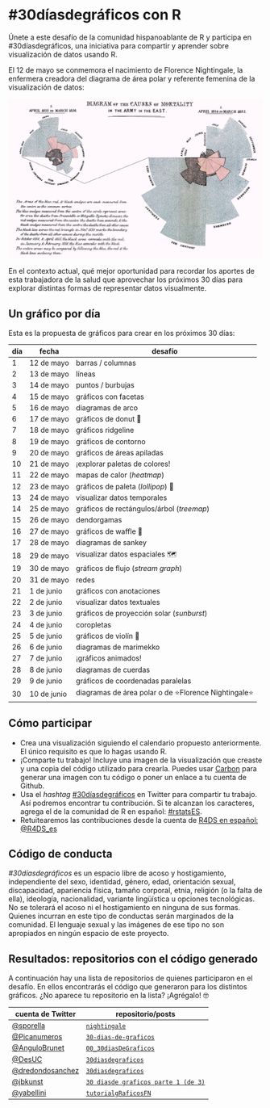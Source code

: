 # #30díasdegráficos con R

Únete a este desafío de la comunidad hispanoablante de R y participa en #30díasdegráficos, una iniciativa para compartir y aprender sobre visualización de datos usando R.

El 12 de mayo se conmemora el nacimiento de Florence Nightingale, la enfermera creadora del diagrama de área polar y referente femenina de la visualización de datos:

![](/recursos/florence-nightingale.jpg)

En el contexto actual, qué mejor oportunidad para recordar los aportes de esta trabajadora de la salud que aprovechar los próximos 30 días para explorar distintas formas de representar datos visualmente.

## Un gráfico por día
Esta es la propuesta de gráficos para crear en los próximos 30 días:

| día | fecha | desafío |
|-----|-------|---------|
| 1 | 12 de mayo | barras / columnas
| 2 | 13 de mayo | líneas
| 3 | 14 de mayo | puntos / burbujas
| 4 | 15 de mayo | gráficos con facetas
| 5 | 16 de mayo | diagramas de arco
| 6 | 17 de mayo | gráficos de donut :doughnut:
| 7 | 18 de mayo | gráficos ridgeline
| 8 | 19 de mayo | gráficos de contorno
| 9 | 20 de mayo | gráficos de áreas apiladas
| 10 | 21 de mayo | ¡explorar paletas de colores!
| 11 | 22 de mayo | mapas de calor (_heatmap_)
| 12 | 23 de mayo | gráficos de paleta (_lollipop_) :lollipop:
| 13 | 24 de mayo | visualizar datos temporales
| 14 | 25 de mayo | gráficos de rectángulos/árbol (_treemap_)
| 15 | 26 de mayo | dendorgamas
| 16 | 27 de mayo | gráficos de waffle :waffle:
| 17 | 28 de mayo | diagramas de sankey
| 18 | 29 de mayo | visualizar datos espaciales :world_map:
| 19 | 30 de mayo | gráficos de flujo (_stream graph_)
| 20 | 31 de mayo | redes
| 21 | 1 de junio | gráficos con anotaciones
| 22 | 2 de junio | visualizar datos textuales
| 23 | 3 de junio | gráficos de proyección solar (_sunburst_)
| 24 | 4 de junio | coropletas
| 25 | 5 de junio | gráficos de violín :violin:
| 26 | 6 de junio | diagramas de marimekko
| 27 | 7 de junio | ¡gráficos animados!
| 28 | 8 de junio | diagramas de cuerdas
| 29 | 9 de junio | gráficos de coordenadas paralelas
| 30 | 10 de junio | diagramas de área polar o de :star:Florence Nightingale:star:


## Cómo participar
* Crea una visualización siguiendo el calendario propuesto anteriormente. El único requisito es que lo hagas usando R.   
* ¡Comparte tu trabajo! Incluye una imagen de la visualización que creaste y una copia del código utilizado para crearla. Puedes usar [Carbon]((https://carbon.now.sh/)) para generar una imagen con tu código o poner un enlace a tu cuenta de Github.
* Usa el _hashtag_ [#30díasdegráficos](https://twitter.com/search?q=%2330diasdegraficos) en Twitter para compartir tu trabajo. Así podremos encontrar tu contribución. Si te alcanzan los caracteres, agrega el de la comunidad de R en español: [#rstatsES](https://twitter.com/search?q=%23rstatsES).
* Retuitearemos las contribuciones desde la cuenta de [R4DS en español: @R4DS_es](https://twitter.com/R4DS_es)

## Código de conducta
_#30díasdegráficos_ es un espacio libre de acoso y hostigamiento, independiente del sexo, identidad, género, edad, orientación sexual, discapacidad, apariencia física, tamaño corporal, etnia, religión (o la falta de ella), ideología, nacionalidad, variante lingüística u opciones tecnológicas. No se tolerará el acoso ni el hostigamiento en ninguna de sus formas. Quienes incurran en este tipo de conductas serán marginados de la comunidad. El lenguaje sexual y las imágenes de ese tipo no son apropiados en ningún espacio de este proyecto.

## Resultados: repositorios con el código generado
A continuación hay una lista de repositorios de quienes participaron en el desafío. En ellos encontrarás el código que generaron para los distintos gráficos. ¿No aparece tu repositorio en la lista? ¡Agrégalo! :nerd_face:

| cuenta de Twitter | repositorio/posts |
|---|---|
|[@sporella](https://twitter.com/sporella) | [`nightingale`](https://github.com/sporella/nightingale) |
|[@Picanumeros](https://twitter.com/Picanumeros) | [`30-dias-de-graficos`](https://github.com/picanum/DatosDeMiercoles/tree/master/30-dias-de-graficos) |
|[@AnguloBrunet](https://twitter.com/AnguloBrunet) | [`00_30diasDeGraficos`](https://github.com/AnguloB/datosdemiercoles/tree/master/00_30diasDeGraficos) | 
|[@DesUC](https://twitter.com/desuc_) | [`30diasdegraficos`](https://github.com/DESUC/30diasdegraficos) |
|[@dredondosanchez](https://twitter.com/dredondosanchez) | [`30diasdegraficos`](https://github.com/danielredondo/30diasdegraficos) |
|[@jbkunst](https://twitter.com/jbkunst) | [`30 diasde graficos parte 1 (de 3)`](http://jkunst.com/blog/posts/2020-05-12-30diasdegraficos-parte-1/) |
|[@yabellini](https://twitter.com/yabellini) | [`tutorialgRaficosFN`](https://github.com/yabellini/tutorialgRaficosFN)|
